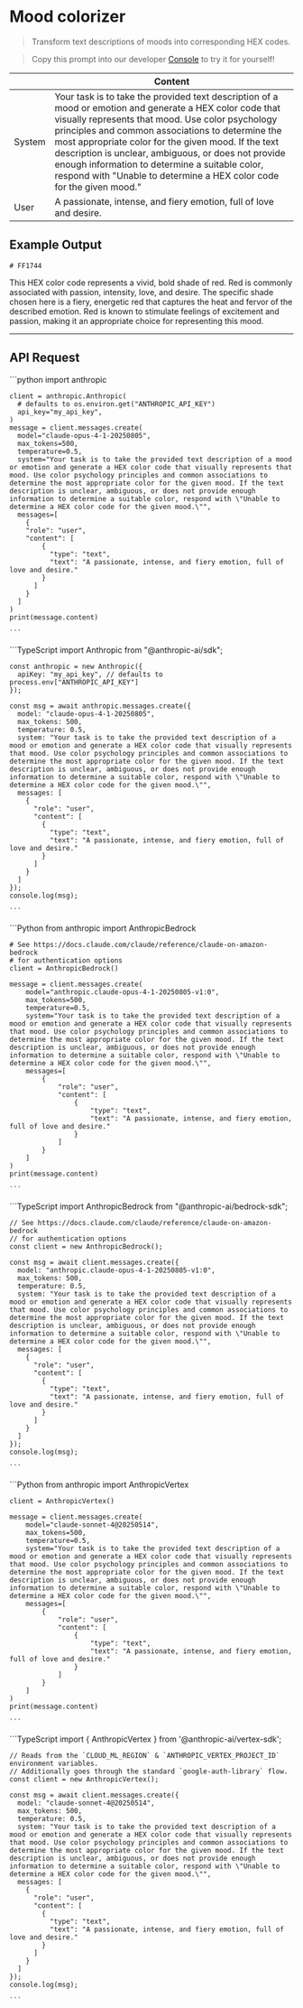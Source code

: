 # Mood colorizer

> Transform text descriptions of moods into corresponding HEX codes.

> Copy this prompt into our developer [Console](https://console.anthropic.com/dashboard) to try it for yourself!

|        | Content                                                                                                                                                                                                                                                                                                                                                                                                                                                    |
| ------ | ---------------------------------------------------------------------------------------------------------------------------------------------------------------------------------------------------------------------------------------------------------------------------------------------------------------------------------------------------------------------------------------------------------------------------------------------------------- |
| System | Your task is to take the provided text description of a mood or emotion and generate a HEX color code that visually represents that mood. Use color psychology principles and common associations to determine the most appropriate color for the given mood. If the text description is unclear, ambiguous, or does not provide enough information to determine a suitable color, respond with "Unable to determine a HEX color code for the given mood." |
| User   | A passionate, intense, and fiery emotion, full of love and desire.                                                                                                                                                                                                                                                                                                                                                                                         |

## Example Output

`# FF1744`

This HEX color code represents a vivid, bold shade of red. Red is commonly associated with passion, intensity, love, and desire. The specific shade chosen here is a fiery, energetic red that captures the heat and fervor of the described emotion. Red is known to stimulate feelings of excitement and passion, making it an appropriate choice for representing this mood.

***

## API Request

<Tabs>
  <Tab title="Python">
    ```python
    import anthropic

    client = anthropic.Anthropic(
      # defaults to os.environ.get("ANTHROPIC_API_KEY")
      api_key="my_api_key",
    )
    message = client.messages.create(
      model="claude-opus-4-1-20250805",
      max_tokens=500,
      temperature=0.5,
      system="Your task is to take the provided text description of a mood or emotion and generate a HEX color code that visually represents that mood. Use color psychology principles and common associations to determine the most appropriate color for the given mood. If the text description is unclear, ambiguous, or does not provide enough information to determine a suitable color, respond with \"Unable to determine a HEX color code for the given mood.\"",
      messages=[
        {
        "role": "user",
        "content": [
            {
              "type": "text",
              "text": "A passionate, intense, and fiery emotion, full of love and desire."
            }
          ]
        }
      ]
    )
    print(message.content)

    ```
  </Tab>

  <Tab title="TypeScript">
    ```TypeScript
    import Anthropic from "@anthropic-ai/sdk";

    const anthropic = new Anthropic({
      apiKey: "my_api_key", // defaults to process.env["ANTHROPIC_API_KEY"]
    });

    const msg = await anthropic.messages.create({
      model: "claude-opus-4-1-20250805",
      max_tokens: 500,
      temperature: 0.5,
      system: "Your task is to take the provided text description of a mood or emotion and generate a HEX color code that visually represents that mood. Use color psychology principles and common associations to determine the most appropriate color for the given mood. If the text description is unclear, ambiguous, or does not provide enough information to determine a suitable color, respond with \"Unable to determine a HEX color code for the given mood.\"",
      messages: [
        {
          "role": "user",
          "content": [
            {
              "type": "text",
              "text": "A passionate, intense, and fiery emotion, full of love and desire."
            }
          ]
        }
      ]
    });
    console.log(msg);

    ```
  </Tab>

  <Tab title="AWS Bedrock Python">
    ```Python
    from anthropic import AnthropicBedrock

    # See https://docs.claude.com/claude/reference/claude-on-amazon-bedrock
    # for authentication options
    client = AnthropicBedrock()

    message = client.messages.create(
        model="anthropic.claude-opus-4-1-20250805-v1:0",
        max_tokens=500,
        temperature=0.5,
        system="Your task is to take the provided text description of a mood or emotion and generate a HEX color code that visually represents that mood. Use color psychology principles and common associations to determine the most appropriate color for the given mood. If the text description is unclear, ambiguous, or does not provide enough information to determine a suitable color, respond with \"Unable to determine a HEX color code for the given mood.\"",
        messages=[
            {
                "role": "user",
                "content": [
                    {
                        "type": "text",
                        "text": "A passionate, intense, and fiery emotion, full of love and desire."
                    }
                ]
            }
        ]
    )
    print(message.content)

    ```
  </Tab>

  <Tab title="AWS Bedrock TypeScript">
    ```TypeScript
    import AnthropicBedrock from "@anthropic-ai/bedrock-sdk";

    // See https://docs.claude.com/claude/reference/claude-on-amazon-bedrock
    // for authentication options
    const client = new AnthropicBedrock();

    const msg = await client.messages.create({
      model: "anthropic.claude-opus-4-1-20250805-v1:0",
      max_tokens: 500,
      temperature: 0.5,
      system: "Your task is to take the provided text description of a mood or emotion and generate a HEX color code that visually represents that mood. Use color psychology principles and common associations to determine the most appropriate color for the given mood. If the text description is unclear, ambiguous, or does not provide enough information to determine a suitable color, respond with \"Unable to determine a HEX color code for the given mood.\"",
      messages: [
        {
          "role": "user",
          "content": [
            {
              "type": "text",
              "text": "A passionate, intense, and fiery emotion, full of love and desire."
            }
          ]
        }
      ]
    });
    console.log(msg);

    ```
  </Tab>

  <Tab title="Vertex AI Python">
    ```Python
    from anthropic import AnthropicVertex

    client = AnthropicVertex()

    message = client.messages.create(
        model="claude-sonnet-4@20250514",
        max_tokens=500,
        temperature=0.5,
        system="Your task is to take the provided text description of a mood or emotion and generate a HEX color code that visually represents that mood. Use color psychology principles and common associations to determine the most appropriate color for the given mood. If the text description is unclear, ambiguous, or does not provide enough information to determine a suitable color, respond with \"Unable to determine a HEX color code for the given mood.\"",
        messages=[
            {
                "role": "user",
                "content": [
                    {
                        "type": "text",
                        "text": "A passionate, intense, and fiery emotion, full of love and desire."
                    }
                ]
            }
        ]
    )
    print(message.content)

    ```
  </Tab>

  <Tab title="Vertex AI TypeScript">
    ```TypeScript
    import { AnthropicVertex } from '@anthropic-ai/vertex-sdk';

    // Reads from the `CLOUD_ML_REGION` & `ANTHROPIC_VERTEX_PROJECT_ID` environment variables.
    // Additionally goes through the standard `google-auth-library` flow.
    const client = new AnthropicVertex();

    const msg = await client.messages.create({
      model: "claude-sonnet-4@20250514",
      max_tokens: 500,
      temperature: 0.5,
      system: "Your task is to take the provided text description of a mood or emotion and generate a HEX color code that visually represents that mood. Use color psychology principles and common associations to determine the most appropriate color for the given mood. If the text description is unclear, ambiguous, or does not provide enough information to determine a suitable color, respond with \"Unable to determine a HEX color code for the given mood.\"",
      messages: [
        {
          "role": "user",
          "content": [
            {
              "type": "text",
              "text": "A passionate, intense, and fiery emotion, full of love and desire."
            }
          ]
        }
      ]
    });
    console.log(msg);

    ```
  </Tab>
</Tabs>
